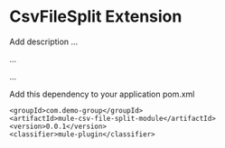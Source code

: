 # CsvFileSplit Extension

Add description ...


...


...


Add this dependency to your application pom.xml

```
<groupId>com.demo-group</groupId>
<artifactId>mule-csv-file-split-module</artifactId>
<version>0.0.1</version>
<classifier>mule-plugin</classifier>
```
